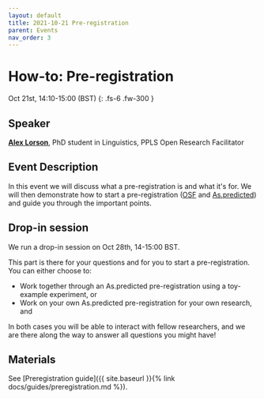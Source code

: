 ```yaml
---
layout: default
title: 2021-10-21 Pre-registration
parent: Events
nav_order: 3
---
```


# How-to: Pre-registration

Oct 21st, 14:10-15:00 (BST)
{: .fs-6 .fw-300 }

## Speaker

[**Alex Lorson**](https://alex-lorson.github.io), PhD student in Linguistics, PPLS Open Research Facilitator

## Event Description

In this event we will discuss what a pre-registration is and what it's for. We will then demonstrate how to start a pre-registration ([OSF](https://www.cos.io/initiatives/prereg) and [As.predicted](https://aspredicted.org/)) and guide you through the important points. 

## Drop-in session

We run a drop-in session on Oct 28th, 14-15:00 BST.

This part is there for your questions and for you to start a pre-registration. You can either choose to:

- Work together through an As.predicted pre-registration using a toy-example experiment, or
- Work on your own As.predicted pre-registration for your own research, and

In both cases you will be able to interact with fellow researchers, and we are there along the way to answer all questions you might have!

## Materials

See [Preregistration guide]({{ site.baseurl }}{% link docs/guides/preregistration.md %}).
